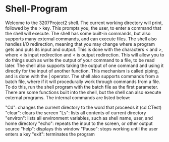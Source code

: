 # Shell-Program

Welcome to the 3207Project2 shell. The current working directory will print, followed by the > key. This prompts you, the user, to enter a command that the shell will execute. The shell has some built-in commands, but also supports many external commands, and can execute files. The shell also handles I/O redirection, meaning that you may change where a program gets and puts its input and output. This is done with the characters < and >, where < is input redirection and < is output redirection. This will allow you to do things such as write the output of your command to a file, to be read later. The shell also supports taking the output of one command and using it directly for the input of another function. This mechanism is called piping, and is done with the | operator. The shell also supports commands from a batch file, where if it will procedurally work through commands from a file. To do this, run the shell program with the batch file as the first parameter. There are some functions built into the shell, but the shell can also execute external programs. The internal commands are listed below:

"Cd": changes the current directory to the word that proceeds it (cd CTest)
"clear": clears the screen
"Ls": lists all contents of current directory
"environ": lists all environment variables, such as shell name, user, and home directory
"echo": repeats the input to the screen, or other output source
"help": displays this window
"Pause": stops working until the user enters a key
"exit": terminates the program
